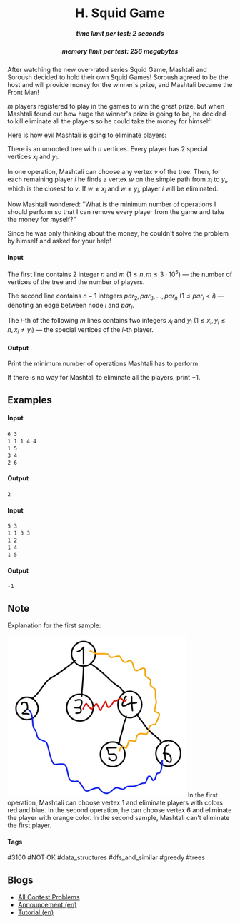 <h1 style='text-align: center;'> H. Squid Game</h1>

<h5 style='text-align: center;'>time limit per test: 2 seconds</h5>
<h5 style='text-align: center;'>memory limit per test: 256 megabytes</h5>

After watching the new over-rated series Squid Game, Mashtali and Soroush decided to hold their own Squid Games! Soroush agreed to be the host and will provide money for the winner's prize, and Mashtali became the Front Man!

$m$ players registered to play in the games to win the great prize, but when Mashtali found out how huge the winner's prize is going to be, he decided to kill eliminate all the players so he could take the money for himself!

Here is how evil Mashtali is going to eliminate players:

There is an unrooted tree with $n$ vertices. Every player has $2$ special vertices $x_i$ and $y_i$.

In one operation, Mashtali can choose any vertex $v$ of the tree. Then, for each remaining player $i$ he finds a vertex $w$ on the simple path from $x_i$ to $y_i$, which is the closest to $v$. If $w\ne x_i$ and $w\ne y_i$, player $i$ will be eliminated.

Now Mashtali wondered: "What is the minimum number of operations I should perform so that I can remove every player from the game and take the money for myself?"

Since he was only thinking about the money, he couldn't solve the problem by himself and asked for your help!

#### Input

The first line contains $2$ integer $n$ and $m$ $(1 \le n, m \le 3 \cdot 10^5)$ — the number of vertices of the tree and the number of players.

The second line contains $n-1$ integers $par_2, par_3, \ldots, par_n$ $(1 \le par_i < i)$ — denoting an edge between node $i$ and $par_i$.

The $i$-th of the following $m$ lines contains two integers $x_i$ and $y_i$ $(1 \le x_i, y_i \le n, x_i \ne y_i)$ — the special vertices of the $i$-th player.

#### Output

Print the minimum number of operations Mashtali has to perform.

If there is no way for Mashtali to eliminate all the players, print $-1$.

## Examples

#### Input


```text
6 3
1 1 1 4 4
1 5
3 4
2 6
```
#### Output


```text
2
```
#### Input


```text
5 3
1 1 3 3
1 2
1 4
1 5
```
#### Output


```text
-1
```
## Note

Explanation for the first sample:

 ![](images/7f52493a6798505726cc29b807f14cb82d737ee2.png) In the first operation, Mashtali can choose vertex $1$ and eliminate players with colors red and blue. In the second operation, he can choose vertex $6$ and eliminate the player with orange color. In the second sample, Mashtali can't eliminate the first player.



#### Tags 

#3100 #NOT OK #data_structures #dfs_and_similar #greedy #trees 

## Blogs
- [All Contest Problems](../Codeforces_Global_Round_17.md)
- [Announcement (en)](../blogs/Announcement_(en).md)
- [Tutorial (en)](../blogs/Tutorial_(en).md)
